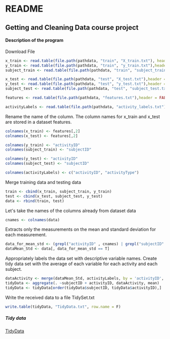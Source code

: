 # README

## Getting and Cleaning Data course project

#### Description of the program

Download File

```r
x_train <- read.table(file.path(pathdata, "train", "X_train.txt"), header = F)
y_train <- read.table(file.path(pathdata, "train", "y_train.txt"),header = F)
subject_train <- read.table(file.path(pathdata, "train", "subject_train.txt"),header = F)

x_test <- read.table(file.path(pathdata, "test", "X_test.txt"),header = FALSE)
y_test <- read.table(file.path(pathdata, "test", "y_test.txt"),header = FALSE)
subject_test <- read.table(file.path(pathdata, "test", "subject_test.txt"),header = FALSE)

features <- read.table(file.path(pathdata, "features.txt"),header = FALSE)

activityLabels <- read.table(file.path(pathdata, "activity_labels.txt"),header = FALSE)

```

Rename the name of the column. The column names for x_train and x_test are stored in a dataset features.

```r
colnames(x_train) <- features[,2]
colnames(x_test) <- features[,2]

colnames(y_train) <- "activityID"
colnames(subject_train) <- "subjectID"

colnames(y_test) <- "activityID"
colnames(subject_test) <- "subjectID"

colnames(activityLabels) <- c("activityID", "activityType")
```
Merge training data and testing data

```r
train <- cbind(x_train, subject_train, y_train)
test <- cbind(x_test, subject_test, y_test)
data <- rbind(train, test)
```
Let's take the names of the columns already from dataset data

```r
cnames <- colnames(data)
```
Extracts only the measurements on the mean and standard deviation for each measurement. 
```r
data_for_mean_std <- (grepl("activityID" , cnames) | grepl("subjectID" , cnames) | grepl("mean.." , cnames) | grepl("std.." , cnames))
dataMean_Std <- data[, data_for_mean_std == T] 
```
Appropriately labels the data set with descriptive variable names. Create tidy data set with the average of each variable for each activity and each subject.
```r
dataActivity <- merge(dataMean_Std, activityLabels, by = 'activityID', all.x = T)
tidyData <- aggregate(. ~subjectID + activityID, dataActivity, mean)
tidyData <- tidyData[order(tidyData$subjectID, tidyData$activityID),]
```
Write the received data to a file TidySet.txt
```r
write.table(tidyData, "TidyData.txt", row.name = F)
```
##### Tidy data
[TidyData](https://github.com/AlexBowsunowski/GettingAndCleaningDataCourseProject/blob/main/TidyData.txt)
